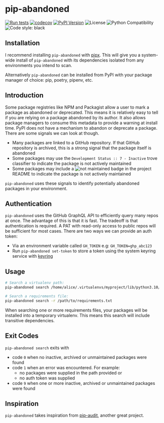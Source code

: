 # pip-abandoned

[![Run tests](https://github.com/chris48s/pip-abandoned/actions/workflows/test.yml/badge.svg?branch=main)](https://github.com/chris48s/pip-abandoned/actions/workflows/test.yml)
[![codecov](https://codecov.io/gh/chris48s/pip-abandoned/graph/badge.svg?token=3TSCfIKLiy)](https://codecov.io/gh/chris48s/pip-abandoned)
[![PyPI Version](https://img.shields.io/pypi/v/pip-abandoned.svg)](https://pypi.org/project/pip-abandoned/)
![License](https://img.shields.io/pypi/l/pip-abandoned.svg)
![Python Compatibility](https://img.shields.io/badge/dynamic/json?query=info.requires_python&label=python&url=https%3A%2F%2Fpypi.org%2Fpypi%2Fpip-abandoned%2Fjson)
![Code style: black](https://img.shields.io/badge/code%20style-black-000000.svg)



## Installation

I recommend installing `pip-abandoned` with [pipx](https://pypa.github.io/pipx/). This will give you a system-wide install of `pip-abandoned` with its dependencies isolated from any environments you intend to scan.

Alternatively `pip-abandoned` can be installed from PyPI with your package manager of choice: pip, poetry, pipenv, etc.

## Introduction

Some package registries like NPM and Packagist allow a user to mark a package as abandoned or deprecated. This means it is relatively easy to tell if you are relying on a package abandoned by its author. It also allows package managers to consume this metadata to provide a warning at install time. PyPI does not have a mechanism to abandon or deprecate a package. There are some signals we can look at though.

- Many packages are linked to a GitHub repository. If that GitHub repository is archived, this is a strong signal that the package itself is abandoned
- Some packages may use the `Development Status :: 7 - Inactive` trove classifier to indicate the package is not actively maintained
- Some packages may include a ![not maintained](https://img.shields.io/maintenance/no/2023) badge in the project README to indicate the package is not actively maintained

`pip-abandoned` uses these signals to identify potentially abandoned packages in your environment.

## Authentication

`pip-abandoned` uses the GitHub GraphQL API to efficiently query many repos at once. The advantage of this is that it is fast. The tradeoff is that authentication is required. A PAT with read-only access to public repos will be sufficient for most cases. There are two ways we can provide an auth token:

- Via an environment variable called `GH_TOKEN` e.g: `GH_TOKEN=ghp_abc123`
- Run `pip-abandoned set-token` to store a token using the system keyring service with [keyring](https://pypi.org/project/keyring/)

## Usage

```bash
# Search a virtualenv path:
pip-abandoned search /home/alice/.virtualenvs/myproject/lib/python3.10/site-packages
```

```bash
# Search a requirements file:
pip-abandoned search -r /path/to/requirements.txt
```

When searching one or more requirements files, your packages will be installed into a temporary virtualenv. This means this search will include transitive dependencies.

## Exit Codes

`pip-abandoned search` exits with

- code `0` when no inactive, archived or unmaintained packages were found
- code `1` when an error was encountered. For example:
  - no packages were supplied in the path provided or
  - no auth token was supplied
- code `9` when one or more inactive, archived or unmaintained packages were found

## Inspiration

`pip-abandoned` takes inspiration from [pip-audit](https://github.com/pypa/pip-audit), another great project.
